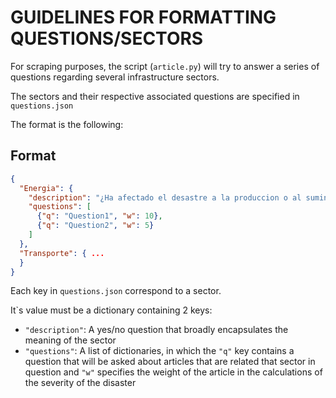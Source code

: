 # GUIDELINES FOR FORMATTING QUESTIONS/SECTORS

For scraping purposes, the script (`article.py`) will try to answer a series of questions 
regarding several infrastructure sectors.

The sectors and their respective associated questions are specified in `questions.json`

The format is the following:

## Format

```json
{
  "Energia": {
    "description": "¿Ha afectado el desastre a la produccion o al suministro de energia eléctrica?",
    "questions": [
      {"q": "Question1", "w": 10},
      {"q": "Question2", "w": 5}
    ]
  },
  "Transporte": { ... 
  }
}
```

Each key in `questions.json` correspond to a sector.

It`s value must be a dictionary containing 2 keys:
- `"description"`: A yes/no question that broadly encapsulates the meaning of the sector
- `"questions"`: A list of dictionaries, in which the `"q"` key contains a question that will be asked about articles that are related that sector in question and `"w"` specifies the weight of the article in the calculations of the severity of the disaster